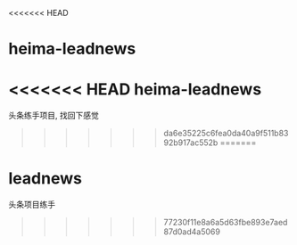 <<<<<<< HEAD
# heima-leadnews
<<<<<<< HEAD
heima-leadnews
=======
头条练手项目, 找回下感觉
>>>>>>> da6e35225c6fea0da40a9f511b8392b917ac552b
=======
# leadnews
头条项目练手
>>>>>>> 77230f11e8a6a5d63fbe893e7aed87d0ad4a5069
